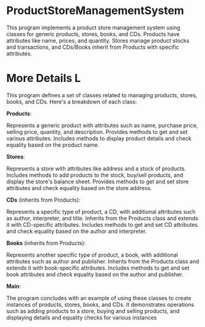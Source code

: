 # ProductStoreManagementSystem
This program implements a product store management system using classes for generic products, stores, books, and CDs. Products have attributes like name, prices, and quantity. Stores manage product stocks and transactions, and CDs/Books inherit from Products with specific attributes.

# More Details L
This program defines a set of classes related to managing products, stores, books, and CDs. Here's a breakdown of each class:

<b>Products</b>:

Represents a generic product with attributes such as name, purchase price, selling price, quantity, and description.
Provides methods to get and set various attributes.
Includes methods to display product details and check equality based on the product name.

<b>Stores</b>:

Represents a store with attributes like address and a stock of products.
Includes methods to add products to the stock, buy/sell products, and display the store's balance sheet.
Provides methods to get and set store attributes and check equality based on the store address.

<b>CDs</b> (inherits from Products):

Represents a specific type of product, a CD, with additional attributes such as author, interpreter, and title.
Inherits from the Products class and extends it with CD-specific attributes.
Includes methods to get and set CD attributes and check equality based on the author and interpreter.

<b>Books</b> (inherits from Products):

Represents another specific type of product, a book, with additional attributes such as author and publisher.
Inherits from the Products class and extends it with book-specific attributes.
Includes methods to get and set book attributes and check equality based on the author and publisher.

<b>Main</b>:

The program concludes with an example of using these classes to create instances of products, stores, books, and CDs. It demonstrates operations such as adding products to a store, buying and selling products, and displaying details and equality checks for various instances

